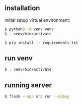 ## installation

initial setup virtual environment:
```bash
$ python3 -m venv venv
$ . venv/bin/activate

$ pip install -r requirements.txt
```

## run venv

```bash
$ . venv/bin/activate
```

## running server

```bash
$ flask --app src run --debug
```
